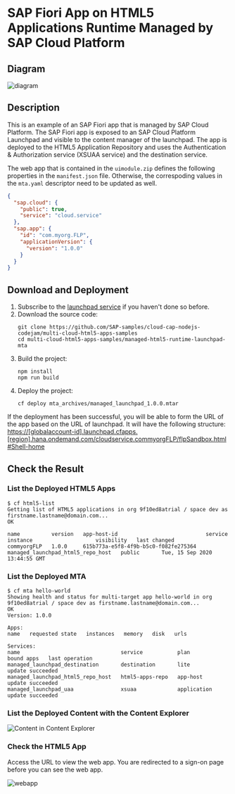 # SAP Fiori App on HTML5 Applications Runtime Managed by SAP Cloud Platform 

## Diagram

![diagram](diagram.png)


## Description

This is an example of an SAP Fiori app that is managed by SAP Cloud Platform. The SAP Fiori app is exposed to an SAP Cloud Platform Launchpad and visible to the content manager of the launchpad. The app is deployed to the HTML5 Application Repository and uses the Authentication & Authorization service (XSUAA service) and the destination service. 

The web app that is contained in the `uimodule.zip` defines the following properties in the `manifest.json` file. Otherwise, the correspoding values in the `mta.yaml` descriptor need to be updated as well.

```JSON
{
  "sap.cloud": {
    "public": true,
    "service": "cloud.service"
  },
  "sap.app": {
    "id": "com.myorg.FLP",
    "applicationVersion": {
      "version": "1.0.0"
    }
  }
}
```

## Download and Deployment
1. Subscribe to the [launchpad service](https://developers.sap.com/tutorials/cp-portal-cloud-foundry-getting-started.html) if you haven't done so before.
1. Download the source code:
    ```
    git clone https://github.com/SAP-samples/cloud-cap-nodejs-codejam/multi-cloud-html5-apps-samples
    cd multi-cloud-html5-apps-samples/managed-html5-runtime-launchpad-mta
    ```
2. Build the project:
    ```
    npm install
    npm run build
    ```
3. Deploy the project:
    ```
    cf deploy mta_archives/managed_launchpad_1.0.0.mtar
    ```

If the deployment has been successful, you will be able to form the URL of the app based on the URL of launchpad. It will have the following structure: <https://[globalaccount-id].launchpad.cfapps.[region].hana.ondemand.com/cloudservice.commyorgFLP/flpSandbox.html#Shell-home>

## Check the Result

### List the Deployed HTML5 Apps
```
$ cf html5-list                                     
Getting list of HTML5 applications in org 9f10ed8atrial / space dev as firstname.lastname@domain.com...
OK

name          version   app-host-id                            service instance                    visibility   last changed   
commyorgFLP   1.0.0     615b773a-e5f8-4f9b-b5c0-f082fe275364   managed_launchpad_html5_repo_host   public       Tue, 15 Sep 2020 13:44:55 GMT    
```

### List the Deployed MTA

```
$ cf mta hello-world
Showing health and status for multi-target app hello-world in org 9f10ed8atrial / space dev as firstname.lastname@domain.com...
OK
Version: 1.0.0

Apps:
name   requested state   instances   memory   disk   urls   

Services:
name                                service           plan          bound apps   last operation   
managed_launchpad_destination       destination       lite                       update succeeded   
managed_launchpad_html5_repo_host   html5-apps-repo   app-host                   update succeeded   
managed_launchpad_uaa               xsuaa             application                update succeeded  
```


### List the Deployed Content with the Content Explorer

![Content in Content Explorer](contentExplorer.png)


### Check the HTML5 App

Access the URL to view the web app. You are redirected to a sign-on page before you can see the web app.

![webapp](result.png)
